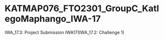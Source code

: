 # KATMAP076_FTO2301_GroupC_KatlegoMaphango_IWA-17
IWA_17.3: Project Submission IWA17(IWA_17.2: Challenge 1)
